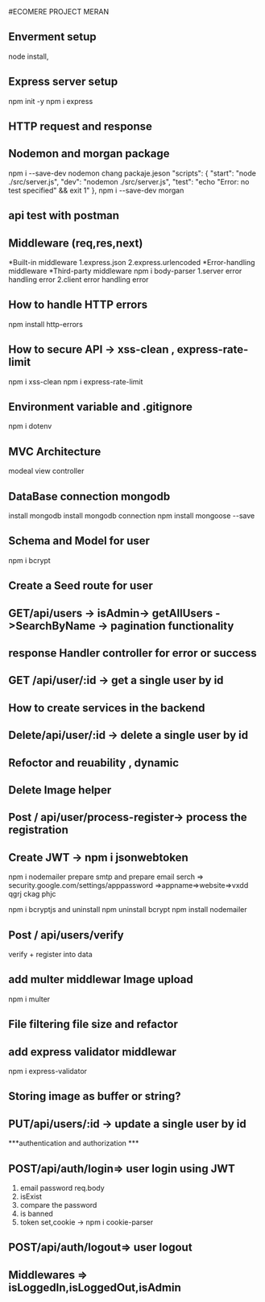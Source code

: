#ECOMERE PROJECT MERAN 
## Enverment setup
node install, 
## Express server setup
npm init -y
npm i express
## HTTP request and  response
## Nodemon and morgan package
npm i --save-dev nodemon
chang packaje.jeson
  "scripts": {
    "start": "node ./src/server.js",
    "dev": "nodemon ./src/server.js",
    "test": "echo \"Error: no test specified\" && exit 1"
  },
npm i --save-dev morgan

## api test with postman
## Middleware (req,res,next)
*Built-in middleware
1.express.json
2.express.urlencoded
*Error-handling middleware
*Third-party middleware
 npm i body-parser
  1.server error handling error
  2.client error handling error
## How to handle HTTP errors
npm install http-errors

## How to secure API -> xss-clean , express-rate-limit
npm i xss-clean
npm i express-rate-limit

##  Environment variable and .gitignore
npm i dotenv

## MVC Architecture
modeal view controller 

## DataBase connection mongodb
install mongodb
install mongodb connection
npm install mongoose --save

## Schema and Model for user
npm i bcrypt
## Create a Seed route for user

## GET/api/users -> isAdmin-> getAllUsers ->SearchByName -> pagination functionality
## response Handler controller for error or success 
## GET /api/user/:id -> get a single user by id
## How to create services in the backend
## Delete/api/user/:id -> delete a single user by id
## Refoctor and reuability , dynamic
## Delete Image helper
## Post / api/user/process-register-> process the registration
## Create JWT -> npm i jsonwebtoken
npm i nodemailer
prepare smtp and prepare email
serch => security.google.com/settings/apppassword =>appname=>website=>vxdd qgrj ckag phjc

npm i bcryptjs
and uninstall npm uninstall bcrypt
npm install nodemailer

## Post / api/users/verify 
verify + register into data
## add multer middlewar Image upload
npm i multer
## File filtering file size and refactor
## add express validator middlewar
npm i express-validator
## Storing image as buffer or string?
## PUT/api/users/:id -> update a single user by id
 ***authentication and authorization *** 
## POST/api/auth/login=> user login using JWT
   1. email password req.body
   2. isExist 
   3. compare the password
   4. is banned 
   5. token set,cookie -> npm i cookie-parser
## POST/api/auth/logout=> user logout 
## Middlewares => isLoggedIn,isLoggedOut,isAdmin







